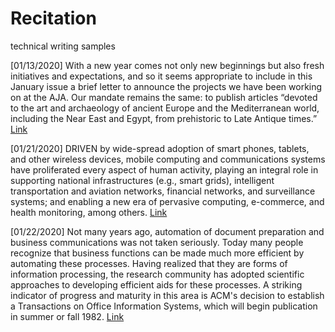 # Recitation
technical writing samples

[01/13/2020] With a new year comes not only new beginnings but also fresh initiatives and expectations, and so it seems appropriate to include in this January issue a brief letter to announce the projects we have been working on at the AJA. Our mandate remains the same: to publish articles “devoted to the art and archaeology of ancient Europe and the Mediterranean world, including the Near East and Egypt, from prehistoric to Late Antique times.” [Link](https://www.ajaonline.org/editorial/174)

[01/21/2020] DRIVEN by wide-spread adoption of smart phones, tablets, and other wireless devices, mobile computing and communications systems have proliferated every aspect of human activity, playing an integral role in supporting national infrastructures  (e.g.,  smart  grids),  intelligent  transportation  and  aviation  networks,  financial  networks,  and  surveillance systems; and enabling a new era of pervasive computing, e-commerce, and health monitoring, among others. [Link](https://ieeexplore.ieee.org/stamp/stamp.jsp?arnumber=7891655)

[01/22/2020] Not many years ago, automation of document preparation and business communications was not taken seriously. Today many people recognize that business functions can be made much more efficient by automating these processes. Having realized that they are forms of information processing, the research community has adopted scientific approaches to developing efficient aids for these processes. A striking indicator of progress and maturity in this 
area is ACM's decision to establish a Transactions on Office Information Systems, which will begin publication in summer or fall 1982.
[Link](https://dl.acm.org/doi/pdf/10.1145/358453.358454)
